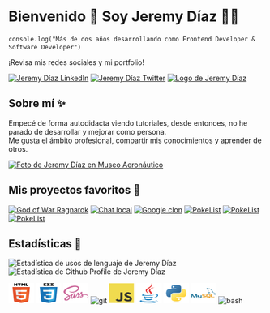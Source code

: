 # Bienvenido 👋 Soy Jeremy Díaz 👨‍💻

```
console.log("Más de dos años desarrollando como Frontend Developer & Software Developer")
```

¡Revisa mis redes sociales y mi portfolio!

[<img src="https://raw.githubusercontent.com/rahuldkjain/github-profile-readme-generator/master/src/images/icons/Social/linked-in-alt.svg" alt="Jeremy Díaz LinkedIn" width="50px" height="40px">](https://www.linkedin.com/in/jeremy-d%C3%ADaz-50b594233/)
[<img src="https://raw.githubusercontent.com/rahuldkjain/github-profile-readme-generator/master/src/images/icons/Social/twitter.svg" alt="Jeremy Díaz Twitter" width="50px" height="40px">](https://twitter.com/jeremy664k)
[<img src="https://jeremydiaz.netlify.app/favicon.ico" alt="Logo de Jeremy Díaz" width="40px" height="40px">](https://jeremydiaz.netlify.app)
  
## Sobre mí ✨

Empecé de forma autodidacta viendo tutoriales, desde entonces, no he parado de desarrollar y mejorar como persona.   
Me gusta el ámbito profesional, compartir mis conocimientos y aprender de otros.

[<img src="https://jeremydiaz.netlify.app/images/me.webp" alt="Foto de Jeremy Díaz en Museo Aeronáutico" width="350px">](https://jeremydiaz.netlify.app)  

## Mis proyectos favoritos 🚀

[<img src="https://jeremydiaz.netlify.app/images/projects/godofwar.webp" alt="God of War Ragnarok" width="32%">](https://god-of-war-ragnarok-clone.netlify.app/)
[<img src="https://jeremydiaz.netlify.app/images/projects/chatlocal.webp" alt="Chat local" width="32%">](https://chatlocal.netlify.app/)
[<img src="https://jeremydiaz.netlify.app/images/projects/clongoogle.webp" alt="Google clon" width="32%">](https://clongoogle.netlify.app/)
[<img src="https://jeremydiaz.netlify.app/images/projects/pokelist.webp" alt="PokeList" width="32%">](https://pokelists.netlify.app/)
[<img src="https://jeremydiaz.netlify.app/images/projects/holaspreen.webp" alt="PokeList" width="32%">](https://holaspreen.netlify.app/)
[<img src="https://jeremydiaz.netlify.app/images/projects/wordme.webp" alt="PokeList" width="32%">](https://wordme.netlify.app/)

## Estadísticas 📢

<p align="left">
  <img src="https://github-readme-stats.vercel.app/api/top-langs?locale=en&hide_title=false&layout=compact&card_width=320&langs_count=5&theme=dracula&hide_border=false&username=jeremy664k" height="150px" alt="Estadística de usos de lenguaje de Jeremy Díaz">
  <img src="https://github-readme-stats.vercel.app/api?hide_title=false&hide_rank=false&show_icons=true&include_all_commits=true&count_private=true&disable_animations=false&theme=dracula&locale=en&hide_border=false&username=jeremy664k" height="150px" alt="Estadística de Github Profile de Jeremy Díaz">
</p>

<p align="left">
  <img src="https://raw.githubusercontent.com/devicons/devicon/master/icons/html5/html5-original-wordmark.svg" alt="html5" width="50px" height="40px"> 
  <img src="https://raw.githubusercontent.com/devicons/devicon/master/icons/css3/css3-original-wordmark.svg" alt="css3" width="50px" height="40px">
  <img src="https://raw.githubusercontent.com/devicons/devicon/master/icons/sass/sass-original.svg" alt="sass" width="50px" height="40px">
  <img src="https://www.vectorlogo.zone/logos/git-scm/git-scm-icon.svg" alt="git" width="50px" height="40">
  <img src="https://raw.githubusercontent.com/devicons/devicon/master/icons/javascript/javascript-original.svg" alt="javascript" width="50px" height="40px"> 
  <img src="https://raw.githubusercontent.com/devicons/devicon/master/icons/java/java-original.svg" alt="java" width="50px" height="40px"> 
  <img src="https://raw.githubusercontent.com/devicons/devicon/master/icons/python/python-original.svg" alt="python" width="50px" height="40px"> 
  <img src="https://raw.githubusercontent.com/devicons/devicon/master/icons/mysql/mysql-original-wordmark.svg" alt="mysql" width="50px" height="40px"> 
  <img src="https://www.vectorlogo.zone/logos/gnu_bash/gnu_bash-icon.svg" alt="bash" width="50px" height="40px">
</p>
